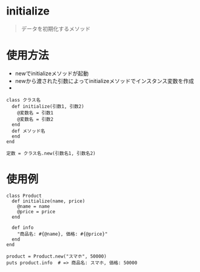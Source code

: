 # initialize
> データを初期化するメソッド

# 使用方法
- newでinitializeメソッドが起動
- newから渡された引数によってinitializeメソッドでインスタンス変数を作成
-

```
class クラス名
  def initialize(引数1, 引数2)
    @変数名 = 引数1
    @変数名 = 引数2
  end
  def メソッド名
  end
end

定数 = クラス名.new(引数名1, 引数名2)

```

# 使用例

```
class Product
  def initialize(name, price)
    @name = name
    @price = price
  end

  def info
    "商品名: #{@name}, 価格: #{@price}"
  end
end

product = Product.new("スマホ", 50000)
puts product.info  # => 商品名: スマホ, 価格: 50000
```
